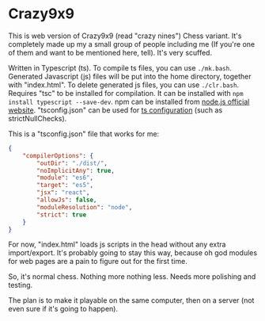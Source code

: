 # Crazy9x9

This is web version of Crazy9x9 (read "crazy nines") Chess variant. It's completely made up my a small group of people including me (If you're one of them and want to be mentioned here, tell). It's very scuffed.

Written in Typescript (ts). To compile ts files, you can use `./mk.bash`. 
Generated Javascript (js) files will be put into the home directory, together with "index.html". 
To delete generated js files, you can use `./clr.bash`. 
Requires "tsc" to be installed for compilation. It can be installed with `npm install typescript --save-dev`. 
npm can be installed from [node.js official website](https://nodejs.org/en/download). 
"tsconfig.json" can be used for [ts configuration](https://www.typescriptlang.org/tsconfig) (such as strictNullChecks).

This is a "tsconfig.json" file that works for me: 
```json
{
	"compilerOptions": {
		"outDir": "./dist/",
		"noImplicitAny": true,
		"module": "es6",
		"target": "es5",
		"jsx": "react",
		"allowJs": false,
		"moduleResolution": "node",
		"strict": true
	}
}
```

For now, "index.html" loads js scripts in the head without any extra import/export. It's probably going to stay this way, because oh god modules for web pages are a pain to figure out for the first time.

So, it's normal chess. Nothing more nothing less. Needs more polishing and testing.

The plan is to make it playable on the same computer, then on a server (not even sure if it's going to happen).
